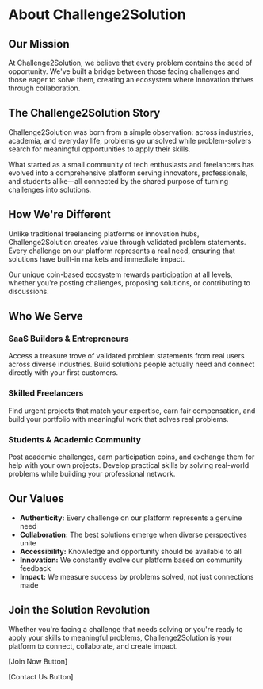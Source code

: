 # About Challenge2Solution

## Our Mission

At Challenge2Solution, we believe that every problem contains the seed of opportunity. We've built a bridge between those facing challenges and those eager to solve them, creating an ecosystem where innovation thrives through collaboration.

## The Challenge2Solution Story

Challenge2Solution was born from a simple observation: across industries, academia, and everyday life, problems go unsolved while problem-solvers search for meaningful opportunities to apply their skills.

What started as a small community of tech enthusiasts and freelancers has evolved into a comprehensive platform serving innovators, professionals, and students alike—all connected by the shared purpose of turning challenges into solutions.

## How We're Different

Unlike traditional freelancing platforms or innovation hubs, Challenge2Solution creates value through validated problem statements. Every challenge on our platform represents a real need, ensuring that solutions have built-in markets and immediate impact.

Our unique coin-based ecosystem rewards participation at all levels, whether you're posting challenges, proposing solutions, or contributing to discussions.

## Who We Serve

### SaaS Builders & Entrepreneurs
Access a treasure trove of validated problem statements from real users across diverse industries. Build solutions people actually need and connect directly with your first customers.

### Skilled Freelancers
Find urgent projects that match your expertise, earn fair compensation, and build your portfolio with meaningful work that solves real problems.

### Students & Academic Community
Post academic challenges, earn participation coins, and exchange them for help with your own projects. Develop practical skills by solving real-world problems while building your professional network.

## Our Values

- **Authenticity:** Every challenge on our platform represents a genuine need
- **Collaboration:** The best solutions emerge when diverse perspectives unite
- **Accessibility:** Knowledge and opportunity should be available to all
- **Innovation:** We constantly evolve our platform based on community feedback
- **Impact:** We measure success by problems solved, not just connections made

## Join the Solution Revolution

Whether you're facing a challenge that needs solving or you're ready to apply your skills to meaningful problems, Challenge2Solution is your platform to connect, collaborate, and create impact.

[Join Now Button]

[Contact Us Button]
